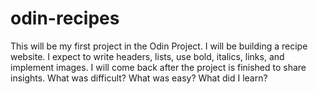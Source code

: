 # odin-recipes
This will be my first project in the Odin Project. I will be building a recipe website. I expect to write headers, lists, use bold, italics, links, and implement images. I will come back after the project is finished to share insights. What was difficult? What was easy? What did I learn?